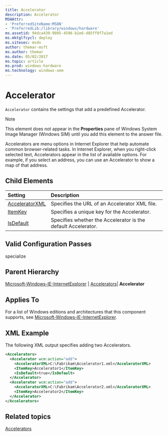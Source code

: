 ```yaml
---
title: Accelerator
description: Accelerator
MSHAttr:
- 'PreferredSiteName:MSDN'
- 'PreferredLib:/library/windows/hardware'
ms.assetid: 94dca439-9805-4596-b1e6-d85ff0f7a1ed
ms.mktglfcycl: deploy
ms.sitesec: msdn
author: themar-msft
ms.author: themar
ms.date: 05/02/2017
ms.topic: article
ms.prod: windows-hardware
ms.technology: windows-oem
---
```

# Accelerator

`Accelerator` contains the settings that add a predefined Accelerator.

> [!Note]
> This element does not appear in the **Properties** pane of Windows System Image Manager (Windows SIM) until you add this element to the answer file.

Accelerators are menu options in Internet Explorer that help automate common browser-related tasks. In Internet Explorer, when you right-click selected text, Accelerators appear in the list of available options. For example, if you select an address, you can use an Accelerator to show a map of that address.

## Child Elements

| Setting                 | Description                                                                           |
|:------------------------|:--------------------------------------------------------------------------------------|
| [AcceleratorXML](microsoft-windows-ie-internetexplorer-accelerators-accelerator-acceleratorxml.md) | Specifies the URL of an Accelerator XML file. |
| [ItemKey](microsoft-windows-ie-internetexplorer-accelerators-accelerator-itemkey.md) | Specifies a unique key for the Accelerator. |
| [IsDefault](microsoft-windows-ie-internetexplorer-accelerators-accelerator-isdefault.md) | Specifies whether the Accelerator is the default Accelerator. |

## Valid Configuration Passes

specialize

## Parent Hierarchy

[Microsoft-Windows-IE-InternetExplorer](microsoft-windows-ie-internetexplorer.md) | [Accelerators](microsoft-windows-ie-internetexplorer-accelerators.md)| **Accelerator**

## Applies To

For a list of Windows editions and architectures that this component supports, see [Microsoft-Windows-IE-InternetExplorer](microsoft-windows-ie-internetexplorer.md).

## XML Example

The following XML output specifies adding two Accelerators.

```XML
<Accelerators>
  <Accelerator wcm:action="add">
    <AcceleratorXML>C:\Fabrikam\Accelerator1.xml</AcceleratorXML>
    <ItemKey>Accelerator1</ItemKey>
    <IsDefault>true</IsDefault>
  </Accelerator>
  <Accelerator wcm:action="add">
    <AcceleratorXML>C:\Fabrikam\Accelerator2.xml</AcceleratorXML>
    <ItemKey>Accelerator2</ItemKey>
  </Accelerator>
</Accelerators>
```

## Related topics

[Accelerators](microsoft-windows-ie-internetexplorer-accelerators.md)
